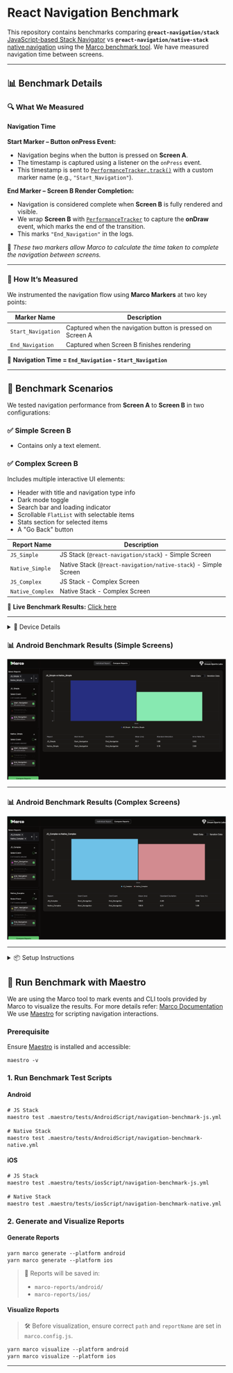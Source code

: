 # React Navigation Benchmark

This repository contains benchmarks comparing **`@react-navigation/stack`** [JavaScript-based Stack Navigator](https://reactnavigation.org/docs/stack-navigator) vs **`@react-navigation/native-stack`** [native navigation](https://reactnavigation.org/docs/native-stack-navigator) using the [Marco benchmark tool](https://github.com/dream-sports-labs/marco).
We have measured navigation time between screens.

---
## 📊 Benchmark Details

### 🔍 What We Measured

#### **Navigation Time**

**Start Marker – Button onPress Event:**

* Navigation begins when the button is pressed on **Screen A**.
* The timestamp is captured using a listener on the `onPress` event.
* This timestamp is sent to [`PerformanceTracker.track()`](https://marco.dreamsportslabs.com/api/methods/) with a custom marker name (e.g., `"Start_Navigation"`).

**End Marker – Screen B Render Completion:**

* Navigation is considered complete when **Screen B** is fully rendered and visible.
* We wrap **Screen B** with [`PerformanceTracker`](https://marco.dreamsportslabs.com/api/tracking-screen/) to capture the **onDraw** event, which marks the end of the transition.
* This marks `"End_Navigation"` in the logs.

📌 *These two markers allow Marco to calculate the time taken to complete the navigation between screens.*

---

### 📍 How It’s Measured

We instrumented the navigation flow using **Marco Markers** at two key points:

| Marker Name        | Description                                                |
| ------------------ | ---------------------------------------------------------- |
| `Start_Navigation` | Captured when the navigation button is pressed on Screen A |
| `End_Navigation`   | Captured when Screen B finishes rendering                  |

🧾 **Navigation Time = `End_Navigation` - `Start_Navigation`**

---

## 📂 Benchmark Scenarios

We tested navigation performance from **Screen A** to **Screen B** in two configurations:

### ✅ Simple Screen B

* Contains only a text element.

### ✅ Complex Screen B

Includes multiple interactive UI elements:

* Header with title and navigation type info
* Dark mode toggle
* Search bar and loading indicator
* Scrollable `FlatList` with selectable items
* Stats section for selected items
* A "Go Back" button

| Report Name      | Description                                                     |
| ---------------- | --------------------------------------------------------------- |
| `JS_Simple`      | JS Stack (`@react-navigation/stack`) - Simple Screen            |
| `Native_Simple`  | Native Stack (`@react-navigation/native-stack`) - Simple Screen |
| `JS_Complex`     | JS Stack - Complex Screen                                       |
| `Native_Complex` | Native Stack - Complex Screen                                   |


🔗 **Live Benchmark Results:** [Click here](https://dream-sports-labs.github.io/react-navigation-benchmark/)

---
<details>
<summary>📱 Device Details</summary>

These benchmarks were conducted on:

### 🤖 Android (Real Device)
- **Device:** Realme C35 (Low-end)
- **OS:** Android 13
- **RAM:** 4 GB

### 🍏 iOS (Simulator)
- **Device:** iPhone 16 Pro
- **OS Version:** iOS 18.3

</details>


### 📊 Android Benchmark Results (Simple Screens)

![Android Benchmark Simple](assets/android_benchmark_simple.png)

---

### 📊 Android Benchmark Results (Complex Screens)

![Android Benchmark Complex](assets/android_benchmark_complex.png)

---

<details>
<summary>📦 Setup Instructions</summary>

> **Note**: Make sure you have completed the [Set Up Your Environment](https://reactnative.dev/docs/environment-setup) guide before proceeding.

---

### 🔧 Step 1: Clone Project and Install Dependencies

```sh
git clone https://github.com/dream-sports-labs/react-navigation-benchmark.git
cd react-navigation-benchmark
yarn install
```

---

### 🚀 Step 2: Start Metro

Start the Metro bundler in one terminal:

```sh
# Using npm
npm start

# OR using Yarn
yarn start
```

---

### 📱 Step 3: Build and Run the App

Open a new terminal:

#### ▶️ Android

```sh
npm run android
# OR
yarn android
```



#### 🍏 iOS

First install CocoaPods:

```sh
bundle install
cd ios && bundle exec pod install && cd ..
```

Then run:

```sh
npm run ios
# OR
yarn ios
```

<img src="./assets/app.gif" alt="Demo" width="300" />

---

### ✏️ Step 4: Modify and Refresh

You can edit `App.tsx` and toggle the `useNativeNavigation` flag to switch between:

- `@react-navigation/stack` (JS-based navigation)
- `@react-navigation/native-stack` (Native stack navigation)

This flag controls which navigator is rendered for benchmarking.

</details>


## 📌 Run Benchmark with Maestro
We are using the Marco tool to mark events and CLI tools provided by Marco to visualize the results.
For more details refer: [Marco Documentation](https://marco.dreamsportslabs.com/)
We use [Maestro](https://maestro.mobile.dev/) for scripting navigation interactions.

### Prerequisite
Ensure [Maestro](https://docs.maestro.dev/) is installed and accessible:
```
maestro -v
```



### 1. Run Benchmark Test Scripts

#### Android

```
# JS Stack
maestro test .maestro/tests/AndroidScript/navigation-benchmark-js.yml

# Native Stack
maestro test .maestro/tests/AndroidScript/navigation-benchmark-native.yml
```

#### iOS

```
# JS Stack
maestro test .maestro/tests/iosScript/navigation-benchmark-js.yml

# Native Stack
maestro test .maestro/tests/iosScript/navigation-benchmark-native.yml
```


### 2. Generate and Visualize Reports
#### Generate Reports

```
yarn marco generate --platform android
yarn marco generate --platform ios
```
> 📁 Reports will be saved in:
> - `marco-reports/android/`
> - `marco-reports/ios/`


#### Visualize Reports
> 🛠️ Before visualization, ensure correct `path` and `reportName` are set in `marco.config.js`.
```
yarn marco visualize --platform android
yarn marco visualize --platform ios
```

---
